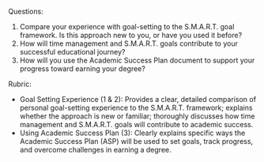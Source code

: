 Questions:
1. Compare your experience with goal-setting to the S.M.A.R.T. goal framework. Is this approach new to you, or have you used it before?
2. How will time management and S.M.A.R.T. goals contribute to your successful educational journey?
3. How will you use the Academic Success Plan document to support your progress toward earning your degree?

Rubric:
- Goal Setting Experience (1 & 2): Provides a clear, detailed comparison of personal goal-setting experience to the S.M.A.R.T. framework; explains whether the approach is new or familiar; thoroughly discusses how time management and S.M.A.R.T. goals will contribute to academic success.
- Using Academic Success Plan (3): Clearly explains specific ways the Academic Success Plan (ASP) will be used to set goals, track progress, and overcome challenges in earning a degree.